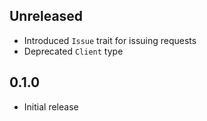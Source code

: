 Unreleased
----------
- Introduced `Issue` trait for issuing requests
- Deprecated `Client` type


0.1.0
-----
- Initial release
